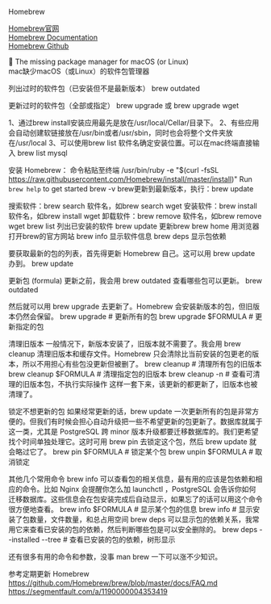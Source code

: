Homebrew

[Homebrew官网](https://brew.sh/)  
[Homebrew Documentation](https://docs.brew.sh/)  
[Homebrew Github](https://github.com/Homebrew/brew)  


🍺 The missing package manager for macOS (or Linux)  
mac缺少macOS（或Linux）的软件包管理器


列出过时的软件包（已安装但不是最新版本）
brew outdated

更新过时的软件包（全部或指定）
brew upgrade 或 brew upgrade wget




1、通过brew install安装应用最先是放在/usr/local/Cellar/目录下。
2、有些应用会自动创建软链接放在/usr/bin或者/usr/sbin，同时也会将整个文件夹放在/usr/local
3、可以使用brew list 软件名确定安装位置。可以在mac终端直接输入 brew list mysql


安装 Homebrew：
命令粘贴至终端
/usr/bin/ruby -e "$(curl -fsSL https://raw.githubusercontent.com/Homebrew/install/master/install)"
Run `brew help` to get started
brew -v
brew更新到最新版本，执行：brew update


搜索软件：brew search 软件名，如brew search wget
安装软件：brew install 软件名，如brew install wget
卸载软件：brew remove 软件名，如brew remove wget
brew list           列出已安装的软件
brew update     更新brew
brew home       用浏览器打开brew的官方网站
brew info         显示软件信息
brew deps        显示包依赖



要获取最新的包的列表，首先得更新 Homebrew 自己。这可以用 brew update 办到。
brew update


更新包 (formula)
更新之前，我会用 brew outdated 查看哪些包可以更新。
brew outdated

然后就可以用 brew upgrade 去更新了。Homebrew 会安装新版本的包，但旧版本仍然会保留。
brew upgrade             # 更新所有的包
brew upgrade $FORMULA    # 更新指定的包


清理旧版本
一般情况下，新版本安装了，旧版本就不需要了。我会用 brew cleanup 清理旧版本和缓存文件。Homebrew 只会清除比当前安装的包更老的版本，所以不用担心有些包没更新但被删了。
brew cleanup             # 清理所有包的旧版本
brew cleanup $FORMULA    # 清理指定包的旧版本
brew cleanup -n          # 查看可清理的旧版本包，不执行实际操作
这样一套下来，该更新的都更新了，旧版本也被清理了。


锁定不想更新的包
如果经常更新的话，brew update 一次更新所有的包是非常方便的。但我们有时候会担心自动升级把一些不希望更新的包更新了。数据库就属于这一类，尤其是 PostgreSQL 跨 minor 版本升级都要迁移数据库的。我们更希望找个时间单独处理它。这时可用 brew pin 去锁定这个包，然后 brew update 就会略过它了。
brew pin $FORMULA      # 锁定某个包
brew unpin $FORMULA    # 取消锁定


其他几个常用命令
brew info 可以查看包的相关信息，最有用的应该是包依赖和相应的命令。比如 Nginx 会提醒你怎么加 launchctl ，PostgreSQL 会告诉你如何迁移数据库。这些信息会在包安装完成后自动显示，如果忘了的话可以用这个命令很方便地查看。
brew info $FORMULA    # 显示某个包的信息
brew info             # 显示安装了包数量，文件数量，和总占用空间
brew deps 可以显示包的依赖关系，我常用它来查看已安装的包的依赖，然后判断哪些包是可以安全删除的。
brew deps --installed --tree # 查看已安装的包的依赖，树形显示

还有很多有用的命令和参数，没事 man brew 一下可以涨不少知识。

参考定期更新 Homebrew
https://github.com/Homebrew/brew/blob/master/docs/FAQ.md
https://segmentfault.com/a/1190000004353419







